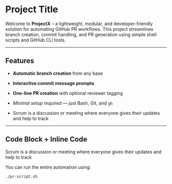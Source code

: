 # Project Title

Welcome to **ProjectX** – a lightweight, modular, and developer-friendly solution for automating GitHub PR workflows. This project streamlines branch creation, commit handling, and PR generation using simple shell scripts and GitHub CLI tools.

---

## Features 
  
- **Automatic branch creation** from any base
- **Interactive commit message prompts**
- **One-line PR creation** with optional reviewer tagging
- *Minimal setup required* — just Bash, Git, and `gh`


- Scrum is a discussion or meeting where everyone gives their updates and help to track
---

## Code Block + Inline Code
Scrum is a discussion or meeting where everyone gives their updates and help to track

You can run the entire automation using:

```bash
./pr-script.sh


